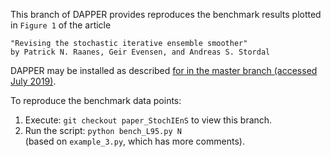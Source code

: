 This branch of DAPPER provides reproduces the benchmark results plotted in `Figure 1` of the article


    "Revising the stochastic iterative ensemble smoother"
    by Patrick N. Raanes, Geir Evensen, and Andreas S. Stordal


DAPPER may be installed as described
[for in the master branch (accessed July 2019)](https://github.com/nansencenter/DAPPER#installation). 

To reproduce the benchmark data points:
1. Execute: `git checkout paper_StochIEnS` to view this branch.
2. Run the script: `python bench_L95.py N`  
   (based on `example_3.py`, which has more comments).
